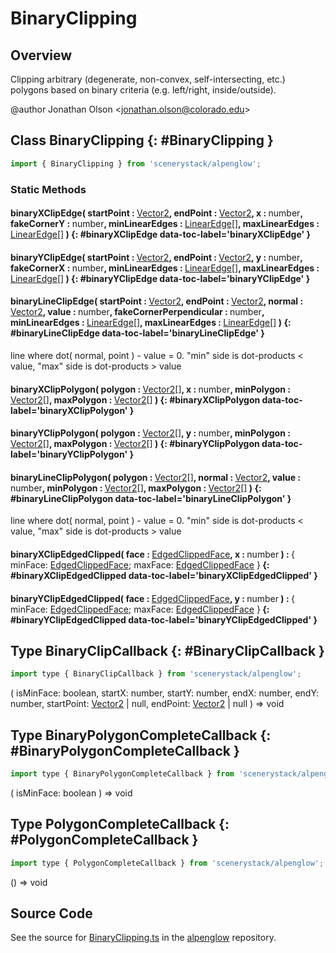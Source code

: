 # BinaryClipping

## Overview

Clipping arbitrary (degenerate, non-convex, self-intersecting, etc.) polygons based on binary criteria (e.g.
left/right, inside/outside).

@author Jonathan Olson &lt;jonathan.olson@colorado.edu&gt;

## Class BinaryClipping {: #BinaryClipping }


```js
import { BinaryClipping } from 'scenerystack/alpenglow';
```
### Static Methods

#### binaryXClipEdge( startPoint : <span style="font-weight: 400;">[Vector2](../dot/Vector2.md)</span>, endPoint : <span style="font-weight: 400;">[Vector2](../dot/Vector2.md)</span>, x : <span style="font-weight: 400;"><span style="color: hsla(calc(var(--md-hue) + 180deg),80%,40%,1);">number</span></span>, fakeCornerY : <span style="font-weight: 400;"><span style="color: hsla(calc(var(--md-hue) + 180deg),80%,40%,1);">number</span></span>, minLinearEdges : <span style="font-weight: 400;">[LinearEdge](../alpenglow/LinearEdge.md)[]</span>, maxLinearEdges : <span style="font-weight: 400;">[LinearEdge](../alpenglow/LinearEdge.md)[]</span> ) {: #binaryXClipEdge data-toc-label='binaryXClipEdge' }

#### binaryYClipEdge( startPoint : <span style="font-weight: 400;">[Vector2](../dot/Vector2.md)</span>, endPoint : <span style="font-weight: 400;">[Vector2](../dot/Vector2.md)</span>, y : <span style="font-weight: 400;"><span style="color: hsla(calc(var(--md-hue) + 180deg),80%,40%,1);">number</span></span>, fakeCornerX : <span style="font-weight: 400;"><span style="color: hsla(calc(var(--md-hue) + 180deg),80%,40%,1);">number</span></span>, minLinearEdges : <span style="font-weight: 400;">[LinearEdge](../alpenglow/LinearEdge.md)[]</span>, maxLinearEdges : <span style="font-weight: 400;">[LinearEdge](../alpenglow/LinearEdge.md)[]</span> ) {: #binaryYClipEdge data-toc-label='binaryYClipEdge' }

#### binaryLineClipEdge( startPoint : <span style="font-weight: 400;">[Vector2](../dot/Vector2.md)</span>, endPoint : <span style="font-weight: 400;">[Vector2](../dot/Vector2.md)</span>, normal : <span style="font-weight: 400;">[Vector2](../dot/Vector2.md)</span>, value : <span style="font-weight: 400;"><span style="color: hsla(calc(var(--md-hue) + 180deg),80%,40%,1);">number</span></span>, fakeCornerPerpendicular : <span style="font-weight: 400;"><span style="color: hsla(calc(var(--md-hue) + 180deg),80%,40%,1);">number</span></span>, minLinearEdges : <span style="font-weight: 400;">[LinearEdge](../alpenglow/LinearEdge.md)[]</span>, maxLinearEdges : <span style="font-weight: 400;">[LinearEdge](../alpenglow/LinearEdge.md)[]</span> ) {: #binaryLineClipEdge data-toc-label='binaryLineClipEdge' }

line where dot( normal, point ) - value = 0. "min" side is dot-products &lt; value, "max" side is dot-products &gt; value

#### binaryXClipPolygon( polygon : <span style="font-weight: 400;">[Vector2](../dot/Vector2.md)[]</span>, x : <span style="font-weight: 400;"><span style="color: hsla(calc(var(--md-hue) + 180deg),80%,40%,1);">number</span></span>, minPolygon : <span style="font-weight: 400;">[Vector2](../dot/Vector2.md)[]</span>, maxPolygon : <span style="font-weight: 400;">[Vector2](../dot/Vector2.md)[]</span> ) {: #binaryXClipPolygon data-toc-label='binaryXClipPolygon' }

#### binaryYClipPolygon( polygon : <span style="font-weight: 400;">[Vector2](../dot/Vector2.md)[]</span>, y : <span style="font-weight: 400;"><span style="color: hsla(calc(var(--md-hue) + 180deg),80%,40%,1);">number</span></span>, minPolygon : <span style="font-weight: 400;">[Vector2](../dot/Vector2.md)[]</span>, maxPolygon : <span style="font-weight: 400;">[Vector2](../dot/Vector2.md)[]</span> ) {: #binaryYClipPolygon data-toc-label='binaryYClipPolygon' }

#### binaryLineClipPolygon( polygon : <span style="font-weight: 400;">[Vector2](../dot/Vector2.md)[]</span>, normal : <span style="font-weight: 400;">[Vector2](../dot/Vector2.md)</span>, value : <span style="font-weight: 400;"><span style="color: hsla(calc(var(--md-hue) + 180deg),80%,40%,1);">number</span></span>, minPolygon : <span style="font-weight: 400;">[Vector2](../dot/Vector2.md)[]</span>, maxPolygon : <span style="font-weight: 400;">[Vector2](../dot/Vector2.md)[]</span> ) {: #binaryLineClipPolygon data-toc-label='binaryLineClipPolygon' }

line where dot( normal, point ) - value = 0. "min" side is dot-products &lt; value, "max" side is dot-products &gt; value

#### binaryXClipEdgedClipped( face : <span style="font-weight: 400;">[EdgedClippedFace](../alpenglow/EdgedClippedFace.md)</span>, x : <span style="font-weight: 400;"><span style="color: hsla(calc(var(--md-hue) + 180deg),80%,40%,1);">number</span></span> ) : <span style="font-weight: 400;">{ minFace: [EdgedClippedFace](../alpenglow/EdgedClippedFace.md); maxFace: [EdgedClippedFace](../alpenglow/EdgedClippedFace.md) }</span> {: #binaryXClipEdgedClipped data-toc-label='binaryXClipEdgedClipped' }

#### binaryYClipEdgedClipped( face : <span style="font-weight: 400;">[EdgedClippedFace](../alpenglow/EdgedClippedFace.md)</span>, y : <span style="font-weight: 400;"><span style="color: hsla(calc(var(--md-hue) + 180deg),80%,40%,1);">number</span></span> ) : <span style="font-weight: 400;">{ minFace: [EdgedClippedFace](../alpenglow/EdgedClippedFace.md); maxFace: [EdgedClippedFace](../alpenglow/EdgedClippedFace.md) }</span> {: #binaryYClipEdgedClipped data-toc-label='binaryYClipEdgedClipped' }



## Type BinaryClipCallback {: #BinaryClipCallback }


```js
import type { BinaryClipCallback } from 'scenerystack/alpenglow';
```


(
  isMinFace: <span style="color: hsla(calc(var(--md-hue) + 180deg),80%,40%,1);">boolean</span>,
  startX: <span style="color: hsla(calc(var(--md-hue) + 180deg),80%,40%,1);">number</span>,
  startY: <span style="color: hsla(calc(var(--md-hue) + 180deg),80%,40%,1);">number</span>,
  endX: <span style="color: hsla(calc(var(--md-hue) + 180deg),80%,40%,1);">number</span>,
  endY: <span style="color: hsla(calc(var(--md-hue) + 180deg),80%,40%,1);">number</span>,
  startPoint: [Vector2](../dot/Vector2.md) | <span style="color: hsla(calc(var(--md-hue) + 180deg),80%,40%,1);">null</span>,
  endPoint: [Vector2](../dot/Vector2.md) | <span style="color: hsla(calc(var(--md-hue) + 180deg),80%,40%,1);">null</span>
) =&gt; <span style="color: hsla(calc(var(--md-hue) + 180deg),80%,40%,1);">void</span>



## Type BinaryPolygonCompleteCallback {: #BinaryPolygonCompleteCallback }


```js
import type { BinaryPolygonCompleteCallback } from 'scenerystack/alpenglow';
```


(
  isMinFace: <span style="color: hsla(calc(var(--md-hue) + 180deg),80%,40%,1);">boolean</span>
) =&gt; <span style="color: hsla(calc(var(--md-hue) + 180deg),80%,40%,1);">void</span>



## Type PolygonCompleteCallback {: #PolygonCompleteCallback }


```js
import type { PolygonCompleteCallback } from 'scenerystack/alpenglow';
```


() =&gt; <span style="color: hsla(calc(var(--md-hue) + 180deg),80%,40%,1);">void</span>



## Source Code

See the source for [BinaryClipping.ts](https://github.com/phetsims/alpenglow/blob/main/js/clip/BinaryClipping.ts) in the [alpenglow](https://github.com/phetsims/alpenglow) repository.
